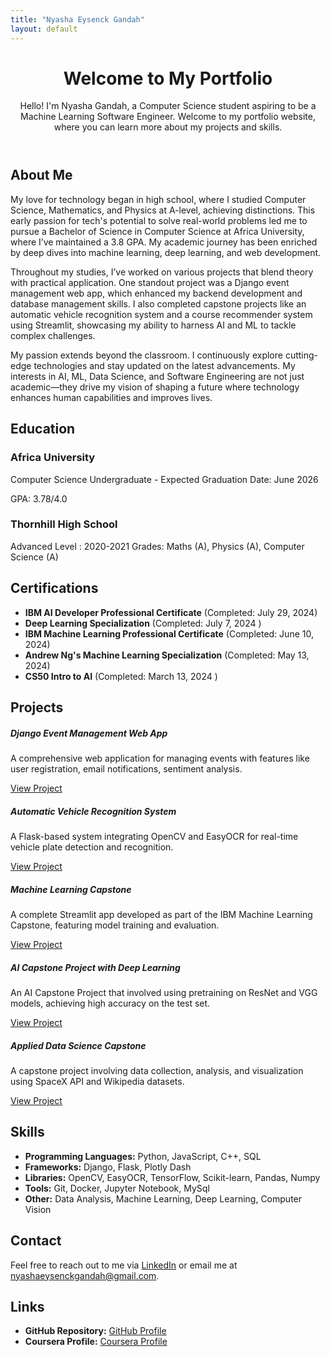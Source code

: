 ```yaml
---
title: "Nyasha Eysenck Gandah"
layout: default
---
```


<header class="text-center mb-5">
    <h1>Welcome to My Portfolio</h1>
    <p>Hello! I'm Nyasha Gandah, a Computer Science student aspiring to be a Machine Learning Software Engineer. Welcome to my portfolio website, where you can learn more about my projects and skills.
    </p>
</header>

## About Me

My love for technology began in high school, where I studied Computer Science, Mathematics, and Physics at A-level, achieving distinctions. This early passion for tech's potential to solve real-world problems led me to pursue a Bachelor of Science in Computer Science at Africa University, where I’ve maintained a 3.8 GPA. My academic journey has been enriched by deep dives into machine learning, deep learning, and web development.

Throughout my studies, I’ve worked on various projects that blend theory with practical application. One standout project was a Django event management web app, which enhanced my backend development and database management skills. I also completed capstone projects like an automatic vehicle recognition system and a course recommender system using Streamlit, showcasing my ability to harness AI and ML to tackle complex challenges.

My passion extends beyond the classroom. I continuously explore cutting-edge technologies and stay updated on the latest advancements. My interests in AI, ML, Data Science, and Software Engineering are not just academic—they drive my vision of shaping a future where technology enhances human capabilities and improves lives.

## Education
### Africa University 
Computer Science Undergraduate - Expected Graduation Date: June 2026 


GPA: 3.78/4.0

### Thornhill High School
Advanced Level : 2020-2021
Grades: Maths (A), Physics (A), Computer Science (A) 

## Certifications

- **IBM AI Developer Professional Certificate** (Completed: July 29, 2024)
- **Deep Learning Specialization** (Completed: July 7, 2024 )
- **IBM Machine Learning Professional Certificate** (Completed: June 10, 2024)
- **Andrew Ng's Machine Learning Specialization** (Completed: May 13, 2024)
- **CS50 Intro to AI** (Completed: March 13, 2024 )


## Projects

<div class="row">
    <div class="col-md-4">
        <div class="card">
            <div class="card-header">
                <h5>Django Event Management Web App</h5>
            </div>
            <div class="card-body">
                <p>A comprehensive web application for managing events with features like user registration, email notifications, sentiment analysis.</p>
                <a href="https://github.com/NyashaEysenck/Event-Hub" class="btn btn-primary">View Project</a>
            </div>
        </div>
    </div>
    <div class="col-md-4">
        <div class="card">
            <div class="card-header">
                <h5>Automatic Vehicle Recognition System</h5>
            </div>
            <div class="card-body">
                <p>A Flask-based system integrating OpenCV and EasyOCR for real-time vehicle plate detection and recognition.</p>
                <a href="https://github.com/NyashaEysenck/Automatic-Vehicle-Recognition" class="btn btn-primary">View Project</a>
            </div>
        </div>
    </div>
    <div class="col-md-4">
        <div class="card">
            <div class="card-header">
                <h5>Machine Learning Capstone</h5>
            </div>
            <div class="card-body">
                <p>A complete Streamlit app developed as part of the IBM Machine Learning Capstone, featuring model training and evaluation.</p>
                <a href="https://github.com/NyashaEysenck/Machine-Learning-Capstone" class="btn btn-primary">View Project</a>
            </div>
        </div>
    </div>
    <div class="col-md-4 mt-3">
        <div class="card">
            <div class="card-header">
                <h5>AI Capstone Project with Deep Learning</h5>
            </div>
            <div class="card-body">
                <p>An AI Capstone Project that involved using pretraining on ResNet and VGG models, achieving high accuracy on the test set.</p>
                <a href="https://github.com/NyashaEysenck/AI-Capstone-Project-with-Deep-Learning" class="btn btn-primary">View Project</a>
            </div>
        </div>
    </div>
    <div class="col-md-4 mt-3">
        <div class="card">
            <div class="card-header">
                <h5>Applied Data Science Capstone</h5>
            </div>
            <div class="card-body">
                <p>A capstone project involving data collection, analysis, and visualization using SpaceX API and Wikipedia datasets.</p>
                <a href="https://github.com/NyashaEysenck/Applied-Data-Science-Capstone" class="btn btn-primary">View Project</a>
            </div>
        </div>
    </div>
</div>

## Skills

<ul>
    <li><strong>Programming Languages:</strong> Python, JavaScript, C++, SQL </li>
    <li><strong>Frameworks:</strong> Django, Flask, Plotly Dash</li>
    <li><strong>Libraries:</strong> OpenCV, EasyOCR, TensorFlow, Scikit-learn, Pandas, Numpy </li>
    <li><strong>Tools:</strong> Git, Docker, Jupyter Notebook, MySql </li>
    <li><strong>Other:</strong> Data Analysis, Machine Learning, Deep Learning, Computer Vision</li>
</ul>

## Contact

Feel free to reach out to me via [LinkedIn](www.linkedin.com/in/nyasha-gandah-8997b8311) or email me at [nyashaeysenckgandah@gmail.com](mailto:nyashaeysenckgandah@gmail.com).

## Links

- **GitHub Repository:** [GitHub Profile](https://github.com/NyashaEysenck)
- **Coursera Profile:** [Coursera Profile](https://www.coursera.org/user/6e6a18d6b7a8e22b7dcab7aaaee7a6ea)
